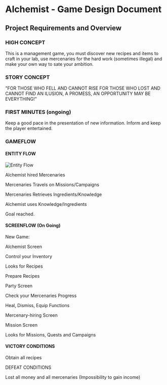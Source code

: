 # Alchemist - Game Design Document

## Project Requirements and Overview

### HIGH CONCEPT
This is a management game, you must discover new recipes and items to craft in your lab, use mercenaries for the hard work (sometimes illegal) and make your own way to sate your ambition.

### STORY CONCEPT

"FOR THOSE WHO FELL AND CANNOT RISE
FOR THOSE WHO LOST AND CANNOT FIND
 AN ILUSION,
   A PROMESS,
    AN OPPORTUNITY
MAY BE EVERYTHING!"

### FIRST MINUTES (ongoing)
Keep a good pace in the presentation of new information.
Inform and keep the player entertained.

### GAMEFLOW

#### ENTITY FLOW

![Entity Flow](http://i.imgur.com/p7SsxkW.png)


Alchemist hired Mercenaries

Mercenaries Travels on Missions/Campaigns

Mercenaries Retrieves Ingredients/Knowledge

Alchemist uses Knowledge/Ingredients

Goal reached.

#### SCREENFLOW (On Going)

New Game:

Alchemist Screen

Control your Inventory

Looks for Recipes

Prepare Recipes

Party Screen

Check your Mercenaries Progress

Heal, Dismiss, Equip Functions

Mercenary-hiring Screen

Mission Screen

Looks for Missions, Quests and Campaigns

#### VICTORY CONDITIONS

Obtain all recipes

DEFEAT CONDITIONS

Lost all money and all mercenaries (Impossibility to gain income)
